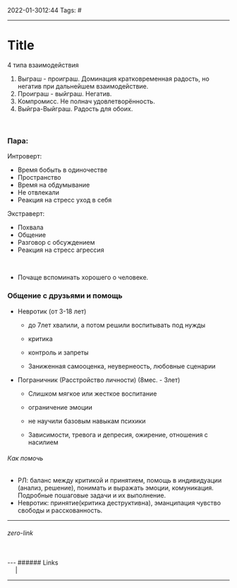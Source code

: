 2022-01-3012:44
Tags: #

---
# Title

4 типа взаимодействия
1. Выграш - проиграш. Доминация кратковременная радость, но негатив при дальнейшем взаимодействие.
2. Проиграш - выйграш. Негатив.
3. Компромисс. Не полнач удовлетворённость.
4. Выйгра-Выйграш. Радость для обоих.
</br>

### Пара:
Интроверт:
- Время бобыть в одиночестве
- Пространство
- Время на обдумывание
- Не отвлекали
- Реакция на стресс уход в себя

Экстраверт:
- Похвала
- Общение
- Разговор с обсуждением
- Реакция на стресс агрессия
</br>

- Почаще вспоминать хорошего о человеке.


### Общение с друзьями и помощь
- Невротик (от 3-18 лет)
	- до 7лет хвалили, а потом решили воспитывать под нужды
	- критика
	- контроль и запреты

	- Заниженная самооценка, неувернеость, любовные сценарии
- Пограничник (Расстройство личности) (8мес. - 3лет)
	- Слишком мягкое или жесткое воспитание
	- ограничение эмоции
	- не научили базовым навыкам психики

	- Зависимости, тревога и депресия, ожирение, отношения с насилием 

###### Как помочь
- РЛ: баланс между критикой и принятием, помощь в индивидуации (анализ, решение), понимать и выражать эмоции, комуникация. Подробные пошаговые задачи и их выполнение.
- Невротик: принятие(критика деструктивна), эманципация чувство свободы и расскованность.


---
###### zero-link </br>

</br>
---
###### Links </br>
 &emsp; | &emsp; 


---
